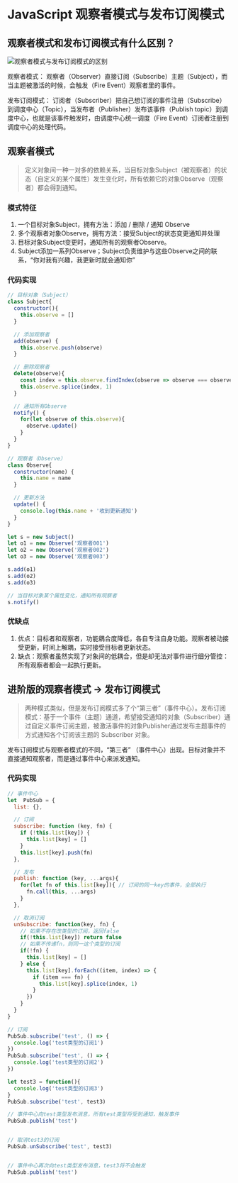 # JavaScript 观察者模式与发布订阅模式

## 观察者模式和发布订阅模式有什么区别？
<img :src="$withBase('/images/javascript设计模式/观察者模式与发布订阅模式的区别.png')" alt="观察者模式与发布订阅模式的区别">

观察者模式： 观察者（Observer）直接订阅（Subscribe）主题（Subject），而当主题被激活的时候，会触发（Fire Event）观察者里的事件。

发布订阅模式： 订阅者（Subscriber）把自己想订阅的事件注册（Subscribe）到调度中心（Topic），当发布者（Publisher）发布该事件（Publish topic）到调度中心，也就是该事件触发时，由调度中心统一调度（Fire Event）订阅者注册到调度中心的处理代码。

## 观察者模式
> 定义对象间一种一对多的依赖关系，当目标对象Subject（被观察者）的状态（自定义的某个属性）发生变化时，所有依赖它的对象Observe（观察者）都会得到通知。

### 模式特征
1. 一个目标对象Subject，拥有方法：添加 / 删除 / 通知 Observe
2. 多个观察者对象Observe，拥有方法：接受Subject的状态变更通知并处理
3. 目标对象Subject变更时，通知所有的观察者Observe。
4. Subject添加一系列Observe；Subject负责维护与这些Observe之间的联系，“你对我有兴趣，我更新时就会通知你”

### 代码实现
```javascript
// 目标对象（Subject）
class Subject{
  constructor(){
    this.observe = []
  }

  // 添加观察者
  add(observe) {
    this.observe.push(observe)
  }

  // 删除观察者
  delete(observe){
    const index = this.observe.findIndex(observe => observe === observe)
    this.observe.splice(index, 1)
  }

  // 通知所有Observe
  notify() {
    for(let observe of this.observe){
      observe.update()
    }
  }
}

// 观察者（Observe）
class Observe{
  constructor(name) {
    this.name = name
  }

  // 更新方法
  update() {
    console.log(this.name + '收到更新通知')
  }
}

let s = new Subject()
let o1 = new Observe('观察者001')
let o2 = new Observe('观察者002')
let o3 = new Observe('观察者003')

s.add(o1)
s.add(o2)
s.add(o3)

// 当目标对象某个属性变化，通知所有观察者
s.notify()
```

### 优缺点
1. 优点：目标者和观察者，功能耦合度降低，各自专注自身功能。观察者被动接受更新，时间上解耦，实时接受目标者更新状态。
2. 缺点：观察者虽然实现了对象间的低耦合，但是却无法对事件进行细分管控：所有观察者都会一起执行更新。


## 进阶版的观察者模式 -> 发布订阅模式
> 两种模式类似，但是发布订阅模式多了个“第三者”（事件中心）。发布订阅模式：基于一个事件（主题）通道，希望接受通知的对象（Subscriber）通过自定义事件订阅主题，被激活事件的对象Publisher通过发布主题事件的方式通知各个订阅该主题的 Subscriber 对象。

发布订阅模式与观察者模式的不同，“第三者” （事件中心）出现。目标对象并不直接通知观察者，而是通过事件中心来派发通知。

### 代码实现
```javascript
// 事件中心
let  PubSub = {
  list: {},

  // 订阅
  subscribe: function (key, fn) {
    if (!this.list[key]) {
      this.list[key] = []
    }
    this.list[key].push(fn)
  },

  // 发布
  publish: function (key, ...args){
    for(let fn of this.list[key]){ // 订阅的同一key的事件，全部执行
      fn.call(this, ...args)
    }
  },

  // 取消订阅
  unSubscribe: function(key, fn) {
    // 如果不存在改类型的订阅，返回false
    if(!this.list[key]) return false
    // 如果不传递fn，则同一这个类型的订阅
    if(!fn) {
      this.list[key] = []
    } else {
      this.list[key].forEach((item, index) => {
        if (item === fn) {
          this.list[key].splice(index, 1)
        }
      })
    }
  }
}

// 订阅
PubSub.subscribe('test', () => {
  console.log('test类型的订阅1')
})
PubSub.subscribe('test', () => {
  console.log('test类型的订阅2')
})

let test3 = function(){
  console.log('test类型的订阅3')
}
PubSub.subscribe('test', test3)

// 事件中心向test类型发布消息，所有test类型将受到通知，触发事件
PubSub.publish('test')


// 取消test3的订阅
PubSub.unSubscribe('test', test3)


// 事件中心再次向test类型发布消息，test3将不会触发
PubSub.publish('test')

```